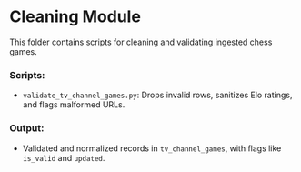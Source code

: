 # Cleaning Module

This folder contains scripts for cleaning and validating ingested chess games.

### Scripts:
- `validate_tv_channel_games.py`: Drops invalid rows, sanitizes Elo ratings, and flags malformed URLs.

### Output:
- Validated and normalized records in `tv_channel_games`, with flags like `is_valid` and `updated`.
